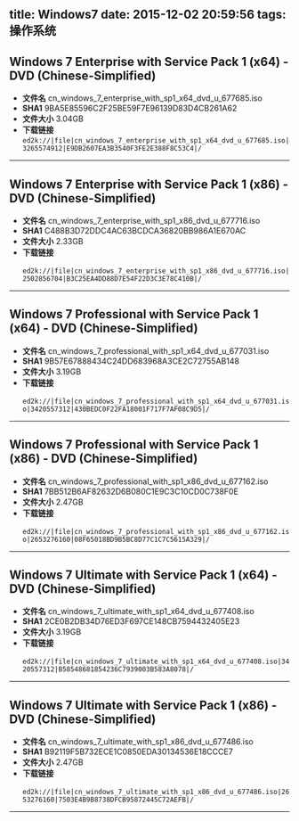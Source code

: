 title: Windows7
date: 2015-12-02 20:59:56
tags: 操作系统
---
## Windows 7 Enterprise with Service Pack 1 (x64) - DVD (Chinese-Simplified) 

*	**文件名**	cn_windows_7_enterprise_with_sp1_x64_dvd_u_677685.iso
*	**SHA1**	9BA5E85596C2F25BE59F7E96139D83D4CB261A62
*	**文件大小**		3.04GB
*	**下载链接**		
`
ed2k://|file|cn_windows_7_enterprise_with_sp1_x64_dvd_u_677685.iso|3265574912|E9DB2607EA3B3540F3FE2E388F8C53C4|/
`

---

## Windows 7 Enterprise with Service Pack 1 (x86) - DVD (Chinese-Simplified) 

*	**文件名**	cn_windows_7_enterprise_with_sp1_x86_dvd_u_677716.iso
*	**SHA1**	C488B3D72DDC4AC63BCDCA36820BB986A1E670AC
*	**文件大小**		2.33GB
*	**下载链接**		
`
ed2k://|file|cn_windows_7_enterprise_with_sp1_x86_dvd_u_677716.iso|2502856704|B3C25EA4DD88D7E54F22D3C3E78C410B|/`

---

## Windows 7 Professional with Service Pack 1 (x64) - DVD (Chinese-Simplified) 

*	**文件名**	cn_windows_7_professional_with_sp1_x64_dvd_u_677031.iso
*	**SHA1**	9B57E67888434C24DD683968A3CE2C72755AB148
*	**文件大小**		3.19GB
*	**下载链接**		
`
ed2k://|file|cn_windows_7_professional_with_sp1_x64_dvd_u_677031.iso|3420557312|430BEDC0F22FA18001F717F7AF08C9D5|/`

---

## Windows 7 Professional with Service Pack 1 (x86) - DVD (Chinese-Simplified) 

*	**文件名**	cn_windows_7_professional_with_sp1_x86_dvd_u_677162.iso
*	**SHA1**	7BB512B6AF82632D6B080C1E9C3C10CD0C738F0E
*	**文件大小**		2.47GB
*	**下载链接**		
`
ed2k://|file|cn_windows_7_professional_with_sp1_x86_dvd_u_677162.iso|2653276160|08F65018BD9B5BC8D77C1C7C5615A329|/`

---

## Windows 7 Ultimate with Service Pack 1 (x64) - DVD (Chinese-Simplified) 

*	**文件名**	cn_windows_7_ultimate_with_sp1_x64_dvd_u_677408.iso
*	**SHA1**	2CE0B2DB34D76ED3F697CE148CB7594432405E23
*	**文件大小**		3.19GB
*	**下载链接**		
`
ed2k://|file|cn_windows_7_ultimate_with_sp1_x64_dvd_u_677408.iso|3420557312|B58548681854236C7939003B583A8078|/`

---

## Windows 7 Ultimate with Service Pack 1 (x86) - DVD (Chinese-Simplified) 

*	**文件名**	cn_windows_7_ultimate_with_sp1_x86_dvd_u_677486.iso
*	**SHA1**	B92119F5B732ECE1C0850EDA30134536E18CCCE7
*	**文件大小**		2.47GB
*	**下载链接**		
`
ed2k://|file|cn_windows_7_ultimate_with_sp1_x86_dvd_u_677486.iso|2653276160|7503E4B9B8738DFCB95872445C72AEFB|/`

---


